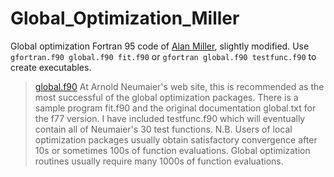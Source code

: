 # Global_Optimization_Miller
Global optimization Fortran 95 code of [Alan Miller](https://jblevins.org/mirror/amiller/), slightly modified. Use `gfortran.f90 global.f90 fit.f90` or 
`gfortran global.f90 testfunc.f90` to create executables. 

> [global.f90](https://jblevins.org/mirror/amiller/global.f90) At Arnold Neumaier's web site, this is recommended as the most successful of the global optimization packages. There is a sample program fit.f90 and the original documentation global.txt for the f77 version. I have included testfunc.f90 which will eventually contain all of Neumaier's 30 test functions. N.B. Users of local optimization packages usually obtain satisfactory convergence after 10s or sometimes 100s of function evaluations. Global optimization routines usually require many 1000s of function evaluations.
